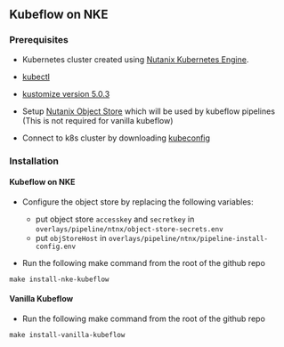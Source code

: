 ## Kubeflow on NKE

### Prerequisites

* Kubernetes cluster created using [Nutanix Kubernetes Engine](https://portal.nutanix.com/page/documents/details?targetId=Nutanix-Kubernetes-Engine-v2_8:top-deploy-kubernetes-cluster-t.html).

* [kubectl](https://kubernetes.io/docs/tasks/tools/#kubectl)

* [kustomize version 5.0.3](https://github.com/kubernetes-sigs/kustomize/releases/tag/kustomize%2Fv5.0.3)

* Setup [Nutanix Object Store](https://portal.nutanix.com/page/documents/details?targetId=Objects-v4_2:top-intro-c.html) which will be used by kubeflow pipelines (This is not required for vanilla kubeflow)

* Connect to k8s cluster by downloading [kubeconfig](https://portal.nutanix.com/page/documents/details?targetId=Nutanix-Kubernetes-Engine-v2_8:top-download-kubeconfig-t.html)

### Installation

#### Kubeflow on NKE

* Configure the object store by replacing the following variables:
    * put object store `accesskey` and `secretkey` in `overlays/pipeline/ntnx/object-store-secrets.env`
    * put `objStoreHost` in `overlays/pipeline/ntnx/pipeline-install-config.env`

* Run the following make command from the root of the github repo

```
make install-nke-kubeflow
```

#### Vanilla Kubeflow
* Run the following make command from the root of the github repo

```
make install-vanilla-kubeflow
```